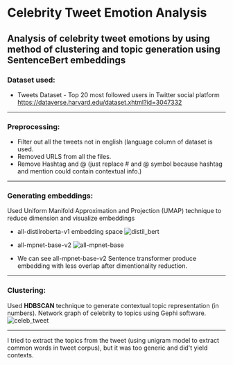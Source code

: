 # Celebrity Tweet Emotion Analysis
Analysis of celebrity tweet emotions by using method of clustering and topic generation using SentenceBert embeddings
----
### Dataset used:
* Tweets Dataset - Top 20 most followed users in Twitter social platform https://dataverse.harvard.edu/dataset.xhtml?id=3047332
----
### Preprocessing:
* Filter out all the tweets not in english (language column of dataset is used.
* Removed URLS from all the files.
* Remove Hashtag and @ (just replace # and @ symbol because hashtag and mention could contain contextual info.)
----
### Generating embeddings:
Used Uniform Manifold Approximation and Projection (UMAP) technique to reduce dimension and visualize embeddings

* all-distilroberta-v1 embedding space
![distil_bert](https://user-images.githubusercontent.com/14234116/168375460-434eb34f-1407-4556-948b-0225dfdd9bfa.png)

* all-mpnet-base-v2
![all-mpnet-base](https://user-images.githubusercontent.com/14234116/168375817-67f6d7d2-8e95-4b78-92eb-f7378b68b3da.png)

* We can see all-mpnet-base-v2 Sentence transformer produce embedding with less overlap after dimentionality reduction.
----
### Clustering:
Used **HDBSCAN** technique to generate contextual topic representation (in numbers).
Network graph of celebrity to topics using Gephi software.
![celeb_tweet](https://user-images.githubusercontent.com/14234116/168376822-ec6296de-7348-4a5f-ac34-d0581d2b9c00.png)

----

I tried to extract the topics from the tweet (using unigram model to extract common words in tweet corpus), but it was too generic and did't yield contexts.
